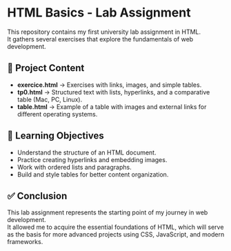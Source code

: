 # HTML Basics - Lab Assignment

This repository contains my first university lab assignment in HTML.  
It gathers several exercises that explore the fundamentals of web development.

## 📂 Project Content
- **exercice.html** → Exercises with links, images, and simple tables.  
- **tp0.html** → Structured text with lists, hyperlinks, and a comparative table (Mac, PC, Linux).  
- **table.html** → Example of a table with images and external links for different operating systems.  

## 🎯 Learning Objectives
- Understand the structure of an HTML document.  
- Practice creating hyperlinks and embedding images.  
- Work with ordered lists and paragraphs.  
- Build and style tables for better content organization.  

## ✅ Conclusion
This lab assignment represents the starting point of my journey in web development.  
It allowed me to acquire the essential foundations of HTML, which will serve as the basis for more advanced projects using CSS, JavaScript, and modern frameworks.
